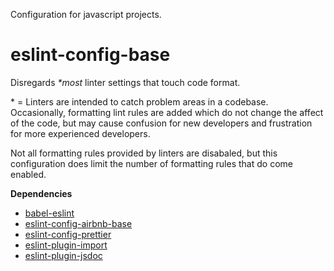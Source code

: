Configuration for javascript projects.

# eslint-config-base

Disregards _\*most_ linter settings that touch code format.

\* = Linters are intended to catch problem areas in a codebase. Occasionally,
formatting lint rules are added which do not change the affect of the code, but
may cause confusion for new developers and frustration for more experienced
developers.

Not all formatting rules provided by linters are disabaled, but this
configuration does limit the number of formatting rules that do come enabled.

**Dependencies**

- [babel-eslint](https://github.com/babel/babel-eslint)
- [eslint-config-airbnb-base](https://github.com/airbnb/javascript/tree/master/packages/eslint-config-airbnb-base)
- [eslint-config-prettier](https://github.com/prettier/eslint-config-prettier)
- [eslint-plugin-import](https://github.com/benmosher/eslint-plugin-import)
- [eslint-plugin-jsdoc](https://github.com/gajus/eslint-plugin-jsdoc/)
